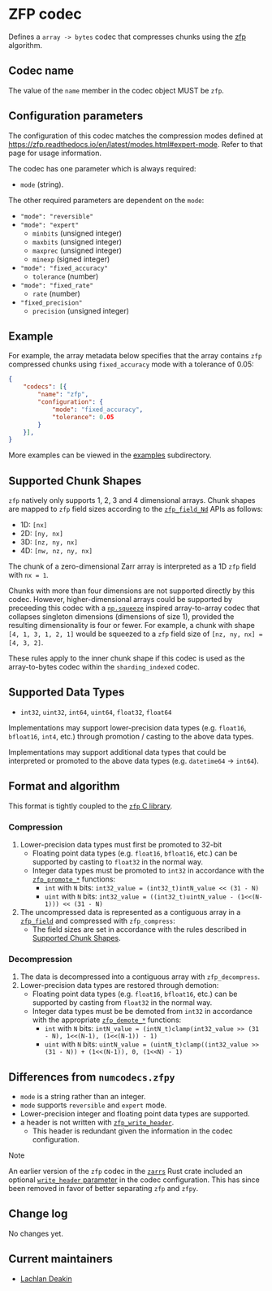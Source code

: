 # ZFP codec

Defines a `array -> bytes` codec that compresses chunks using the [zfp](https://github.com/LLNL/zfp) algorithm.

## Codec name

The value of the `name` member in the codec object MUST be `zfp`.

## Configuration parameters

The configuration of this codec matches the compression modes defined at <https://zfp.readthedocs.io/en/latest/modes.html#expert-mode>.
Refer to that page for usage information.

The codec has one parameter which is always required:
- `mode` (string).

The other required parameters are dependent on the `mode`:
- `"mode": "reversible"`
- `"mode": "expert"`
    - `minbits` (unsigned integer)
    - `maxbits` (unsigned integer)
    - `maxprec` (unsigned integer)
    - `minexp` (signed integer)
- `"mode": "fixed_accuracy"`
    - `tolerance` (number)
- `"mode": "fixed_rate"`
    - `rate` (number)
- `"fixed_precision"`
    - `precision` (unsigned integer)

## Example

For example, the array metadata below specifies that the array contains `zfp` compressed chunks using `fixed_accuracy` mode with a tolerance of 0.05:

```json
{
    "codecs": [{
        "name": "zfp",
        "configuration": {
            "mode": "fixed_accuracy",
            "tolerance": 0.05
        }
    }],
}
```

More examples can be viewed in the [examples](./examples/) subdirectory.

## Supported Chunk Shapes

`zfp` natively only supports 1, 2, 3 and 4 dimensional arrays.
Chunk shapes are mapped to `zfp` field sizes according to the [`zfp_field_Nd`](https://zfp.readthedocs.io/en/release0.5.5/high-level-api.html#array-metadata) APIs as follows:
 - 1D: `[nx]`
 - 2D: `[ny, nx]`
 - 3D: `[nz, ny, nx]`
 - 4D: `[nw, nz, ny, nx]`

The chunk of a zero-dimensional Zarr array is interpreted as a 1D `zfp` field with `nx = 1`.

Chunks with more than four dimensions are not supported directly by this codec.
However, higher-dimensional arrays could be supported by preceeding this codec with a [`np.squeeze`](https://numpy.org/doc/stable/reference/generated/numpy.squeeze.html) inspired array-to-array codec that collapses singleton dimensions (dimensions of size 1), provided the resulting dimensionality is four or fewer.
For example, a chunk with shape `[4, 1, 3, 1, 2, 1]` would be squeezed to a `zfp` field size of `[nz, ny, nx] = [4, 3, 2]`.

These rules apply to the inner chunk shape if this codec is used as the array-to-bytes codec within the `sharding_indexed` codec.

## Supported Data Types

- `int32`, `uint32`, `int64`, `uint64`, `float32`, `float64`

Implementations may support lower-precision data types (e.g. `float16`, `bfloat16`, `int4`, etc.) through promotion / casting to the above data types.

Implementations may support additional data types that could be interpreted or promoted to the above data types (e.g. `datetime64` -> `int64`).

## Format and algorithm

This format is tightly coupled to the [`zfp` C library](https://zfp.readthedocs.io/en/latest/).

### Compression

1. Lower-precision data types must first be promoted to 32-bit
   - Floating point data types (e.g. `float16`, `bfloat16`, etc.) can be supported by casting to `float32` in the normal way.
   - Integer data types must be promoted to `int32` in accordance with the [`zfp_promote_*`](https://zfp.readthedocs.io/en/release0.5.5/low-level-api.html#utility-functions) functions:
     - `int` with `N` bits: `int32_value = (int32_t)intN_value << (31 - N)`
     - `uint` with `N` bits: `int32_value = ((int32_t)uintN_value - (1<<(N-1))) << (31 - N)`
2. The uncompressed data is represented as a contiguous array in a [`zfp_field`](https://zfp.readthedocs.io/en/release0.5.5/high-level-api.html#c.zfp_field) and compressed with `zfp_compress`:
   - The field sizes are set in accordance with the rules described in [Supported Chunk Shapes](#supported-chunk-shapes).

### Decompression

1. The data is decompressed into a contiguous array with `zfp_decompress`.
2. Lower-precision data types are restored through demotion:
   - Floating point data types (e.g. `float16`, `bfloat16`, etc.) can be supported by casting from `float32` in the normal way.
   - Integer data types must be be demoted from `int32` in accordance with the appropriate [`zfp_demote_*`](https://zfp.readthedocs.io/en/release0.5.5/low-level-api.html#utility-functions) functions:
     - `int` with `N` bits: `intN_value = (intN_t)clamp(int32_value >> (31 - N), 1<<(N-1), (1<<(N-1)) - 1)`
     - `uint` with `N` bits: `uintN_value = (uintN_t)clamp((int32_value >> (31 - N)) + (1<<(N-1)), 0, (1<<N) - 1)`

## Differences from `numcodecs.zfpy`

- `mode` is a string rather than an integer.
- `mode` supports `reversible` and `expert` mode.
- Lower-precision integer and floating point data types are supported.
- a header is not written with [`zfp_write_header`](https://zfp.readthedocs.io/en/release0.5.5/high-level-api.html#c.zfp_write_header).
  - This header is redundant given the information in the codec configuration.

> [!NOTE]
> An earlier version of the `zfp` codec in the [`zarrs`](https://github.com/LDeakin/zarrs) Rust crate included an optional [`write_header` parameter](https://docs.rs/zarrs_metadata/0.3.7/zarrs_metadata/v3/array/codec/zfp/struct.ZfpCodecConfigurationV1.html) in the codec configuration.
> This has since been removed in favor of better separating `zfp` and `zfpy`.

## Change log

No changes yet.

## Current maintainers

* [Lachlan Deakin](https://github.com/LDeakin)
